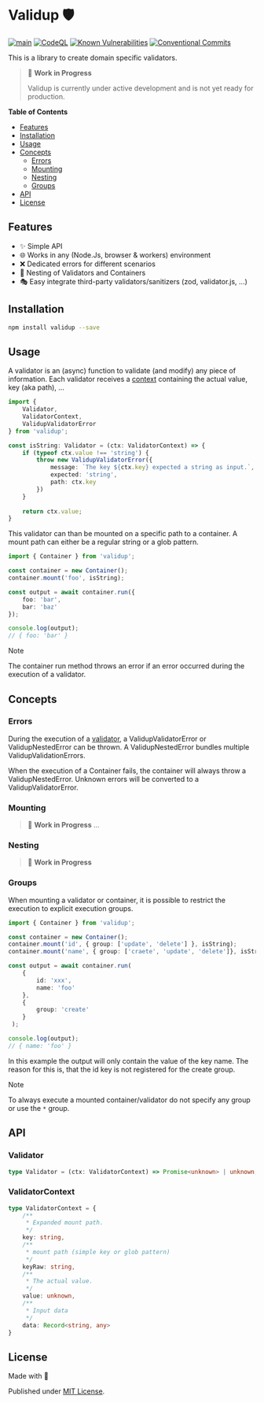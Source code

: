 # Validup 🛡️

[![main](https://github.com/tada5hi/validup/actions/workflows/main.yml/badge.svg)](https://github.com/tada5hi/validup/actions/workflows/main.yml)
[![CodeQL](https://github.com/tada5hi/validup/actions/workflows/codeql.yml/badge.svg)](https://github.com/tada5hi/validup/actions/workflows/codeql.yml)
[![Known Vulnerabilities](https://snyk.io/test/github/tada5hi/validup/badge.svg)](https://snyk.io/test/github/tada5hi/validup)
[![Conventional Commits](https://img.shields.io/badge/Conventional%20Commits-1.0.0-%23FE5196?logo=conventionalcommits&logoColor=white)](https://conventionalcommits.org)

This is a library to create domain specific validators.

> 🚧 **Work in Progress**
>
> Validup is currently under active development and is not yet ready for production.

**Table of Contents**

- [Features](#features)
- [Installation](#installation)
- [Usage](#usage)
- [Concepts](#concepts)
    - [Errors](#errors)
    - [Mounting](#mounting)
    - [Nesting](#nesting)
    - [Groups](#groups)
- [API](#api)
- [License](#license)

## Features

- ✨ Simple API
- 🌐 Works in any (Node.Js, browser & workers) environment
- ❌ Dedicated errors for different scenarios
- 🚀 Nesting of Validators and Containers
- 🎭 Easy integrate third-party validators/sanitizers (zod, validator.js, ...)

## Installation

```bash
npm install validup --save
```

## Usage

A validator is an (async) function to validate (and modify) any piece of information.
Each validator receives a [context](#validatorcontext) containing the actual value, key (aka path), ...

```typescript
import {
    Validator, 
    ValidatorContext,
    ValidupValidatorError
} from 'validup';

const isString: Validator = (ctx: ValidatorContext) => {
    if (typeof ctx.value !== 'string') {
        throw new ValidupValidatorError({
            message: `The key ${ctx.key} expected a string as input.`,
            expected: 'string',
            path: ctx.key
        })
    }
    
    return ctx.value;
}
```

This validator can than be mounted on a specific path to a container. A mount path can either be 
a regular string or a glob pattern.

```typescript
import { Container } from 'validup';

const container = new Container();
container.mount('foo', isString);

const output = await container.run({
    foo: 'bar',
    bar: 'baz'
});

console.log(output);
// { foo: 'bar' }
```

> [!NOTE]
> The container run method throws an error if an error occurred during the execution of a validator.

## Concepts

### Errors

During the execution of a [validator](#validator), a ValidupValidatorError or ValidupNestedError can be thrown.
A ValidupNestedError bundles multiple ValidupValidationErrors.

When the execution of a Container fails, the container will always throw a ValidupNestedError.
Unknown errors will be converted to a ValidupValidatorError.

### Mounting

> 🚧 **Work in Progress**
> ...

### Nesting

> 🚧 **Work in Progress**
>

### Groups
When mounting a validator or container, it is possible to restrict the execution to explicit execution groups.

```ts
import { Container } from 'validup';

const container = new Container();
container.mount('id', { group: ['update', 'delete'] }, isString);
container.mount('name', { group: ['craete', 'update', 'delete']}, isString);

const output = await container.run(
    {
        id: 'xxx',
        name: 'foo'
    }, 
    {
        group: 'create'
    }
 );

console.log(output);
// { name: 'foo' }
```

In this example the output will only contain the value of the key name.
The reason for this is, that the id key is not registered for the create group.

> [!NOTE]
> To always execute a mounted container/validator do not specify
> any group or use the `*` group.


## API

### Validator
```ts
type Validator = (ctx: ValidatorContext) => Promise<unknown> | unknown;
```

### ValidatorContext
```ts
type ValidatorContext = {
    /**
     * Expanded mount path.
     */
    key: string,
    /**
     * mount path (simple key or glob pattern)
     */
    keyRaw: string,
    /**
     * The actual value.
     */
    value: unknown,
    /**
     * Input data
     */
    data: Record<string, any>
}
```

## License

Made with 💚

Published under [MIT License](./LICENSE).
